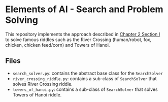 # Elements of AI - Search and Problem Solving
  
This repository implements the approach described in [Chapter 2 Section I](https://course.elementsofai.com/2/1) to solve famous riddles such as the River Crossing (human/robot, fox, chicken, chicken feed/corn) and Towers of Hanoi.
  
## Files
* `search_solver.py`: contains the abstract base class for the `SearchSolver`
* `river_crossing_riddle.py`: contains a sub-class of `SearchSolver` that solves River Crossing riddle.
* `towers_of_hanoi.py`: contains a sub-class of `SearchSolver` that solves Towers of Hanoi riddle.
